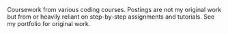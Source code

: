 Coursework from various coding courses. 
Postings are not my original work but from or heavily reliant on step-by-step assignments and tutorials.
See my portfolio for original work.
